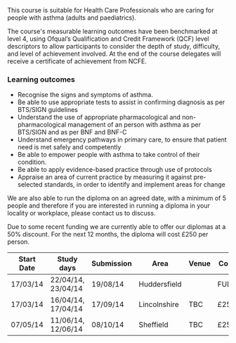 This course is suitable for Health Care Professionals  who are caring for people with asthma (adults and paediatrics).

The course's measurable learning outcomes have been benchmarked at level 4, using Ofqual’s Qualification and Credit Framework (QCF) level descriptors to allow participants to consider the depth of study, difficulty, and level of achievement involved. At the end of the course delegates will receive a certificate of achievement from NCFE.

### Learning outcomes

* Recognise the signs and symptoms of asthma.
* Be able to use appropriate tests to assist in confirming diagnosis as per BTS/SIGN guidelines
* Understand the use of appropriate pharmacological and non-pharmacological management of an person with asthma as per BTS/SIGN and as per BNF and BNF-C
* Understand emergency pathways in primary care, to ensure that patient need is met safely and competently
* Be able to empower people with asthma to take control of their condition.
* Be able to apply evidence-based practice through use of protocols
* Appraise an area of current practice by measuring it against pre-selected standards, in order to identify and implement areas for change

We are also able to run the diploma on an agreed date, with a minimum of 5 people and therefore if you are interested in running a diploma in your locality or workplace, please contact us to discuss.

Due to some recent funding we are currently able to offer our diplomas at a 50% discount. For the next 12 months, the diploma will cost £250 per person.


| Start Date      |Study days           | Submission | Area           | Venue                        |Cost   
|-----------------|---------------------|------------|----------------|------------------------------|-------
| 17/03/14        |22/04/14, 23/04/14   | 19/08/14   | Huddersfield   |                              |FULL
| 17/03/14        |16/04/14, 17/04/14   | 17/09/14   | Lincolnshire   | TBC                          |£250
| 07/05/14        |11/06/14, 12/06/14   | 08/10/14   | Sheffield      | TBC                          |£250


